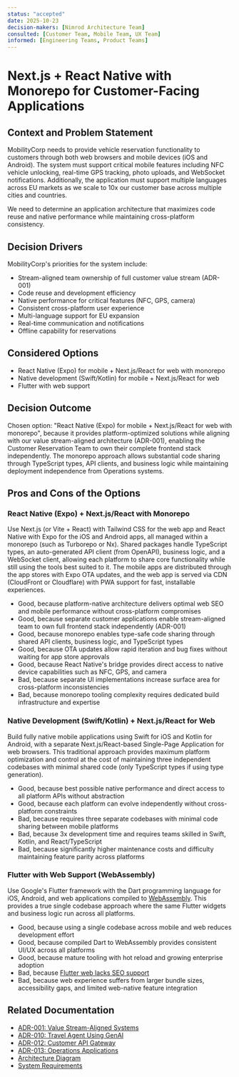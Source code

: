 ```yaml
---
status: "accepted"
date: 2025-10-23
decision-makers: [Nimrod Architecture Team]
consulted: [Customer Team, Mobile Team, UX Team]
informed: [Engineering Teams, Product Teams]
---
```


# Next.js + React Native with Monorepo for Customer-Facing Applications

## Context and Problem Statement

MobilityCorp needs to provide vehicle reservation functionality to customers
through both web browsers and mobile devices (iOS and Android). The system must
support critical mobile features including NFC vehicle unlocking, real-time GPS
tracking, photo uploads, and WebSocket notifications. Additionally, the application
must support multiple languages across EU markets as we scale to 10x our customer
base across multiple cities and countries.

We need to determine an application architecture that maximizes code reuse and native performance while maintaining cross-platform consistency.

## Decision Drivers

MobilityCorp's priorities for the system include:

- Stream-aligned team ownership of full customer value stream (ADR-001)
- Code reuse and development efficiency
- Native performance for critical features (NFC, GPS, camera)
- Consistent cross-platform user experience
- Multi-language support for EU expansion
- Real-time communication and notifications
- Offline capability for reservations

## Considered Options

- React Native (Expo) for mobile + Next.js/React for web with monorepo
- Native development (Swift/Kotlin) for mobile + Next.js/React for web
- Flutter with web support

## Decision Outcome

Chosen option: "React Native (Expo) for mobile + Next.js/React for web with monorepo", because it provides platform-optimized solutions while aligning with our value stream-aligned architecture (ADR-001), enabling the Customer Reservation Team to own their complete frontend stack independently. The monorepo approach allows substantial code sharing through TypeScript types, API clients, and business logic while maintaining deployment independence from Operations systems.

## Pros and Cons of the Options

### React Native (Expo) + Next.js/React with Monorepo

Use Next.js (or Vite + React) with Tailwind CSS for the web app and React Native with Expo for the iOS and Android apps, all managed within a monorepo (such as Turborepo or Nx). Shared packages handle TypeScript types, an auto-generated API client (from OpenAPI), business logic, and a WebSocket client, allowing each platform to share core functionality while still using the tools best suited to it. The mobile apps are distributed through the app stores with Expo OTA updates, and the web app is served via CDN (CloudFront or Cloudflare) with PWA support for fast, installable experiences.

- Good, because platform-native architecture delivers optimal web SEO and mobile performance without cross-platform compromises
- Good, because separate customer applications enable stream-aligned team to own full frontend stack independently (ADR-001)
- Good, because monorepo enables type-safe code sharing through shared API clients, business logic, and TypeScript types
- Good, because OTA updates allow rapid iteration and bug fixes without waiting for app store approvals
- Good, because React Native's bridge provides direct access to native device capabilities such as NFC, GPS, and camera
- Bad, because separate UI implementations increase surface area for cross-platform inconsistencies
- Bad, because monorepo tooling complexity requires dedicated build infrastructure and expertise

### Native Development (Swift/Kotlin) + Next.js/React for Web

Build fully native mobile applications using Swift for iOS and Kotlin for Android, with a separate Next.js/React-based Single-Page Application for web browsers. This traditional approach provides maximum platform optimization and control at the cost of maintaining three independent codebases with minimal shared code (only TypeScript types if using type generation).

- Good, because best possible native performance and direct access to all platform APIs without abstraction
- Good, because each platform can evolve independently without cross-platform constraints
- Bad, because requires three separate codebases with minimal code sharing between mobile platforms
- Bad, because 3x development time and requires teams skilled in Swift, Kotlin, and React/TypeScript
- Bad, because significantly higher maintenance costs and difficulty maintaining feature parity across platforms

### Flutter with Web Support (WebAssembly)

Use Google's Flutter framework with the Dart programming language for iOS, Android, and web applications compiled to [WebAssembly](https://docs.flutter.dev/platform-integration/web). This provides a true single codebase approach where the same Flutter widgets and business logic run across all platforms.

- Good, because using a single codebase across mobile and web reduces development effort
- Good, because compiled Dart to WebAssembly provides consistent UI/UX across all platforms
- Good, because mature tooling with hot reload and growing enterprise adoption
- Bad, because [Flutter web lacks SEO support](https://docs.flutter.dev/platform-integration/web/faq#search-engine-optimization-seo)
- Bad, because web experience suffers from larger bundle sizes, accessibility gaps, and limited web-native feature integration

## Related Documentation

- [ADR-001: Value Stream-Aligned Systems](./001-value-stream-aligned-systems.md)
- [ADR-010: Travel Agent Using GenAI](./010-agentic-travel-copilot.md)
- [ADR-012: Customer API Gateway](./012-customer-api-gateway.md)
- [ADR-013: Operations Applications](./013-operations-applications.md)
- [Architecture Diagram](../diagrams/c2-res.png)
- [System Requirements](../requirements.md)
